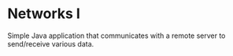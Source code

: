 # Networks I
 Simple Java application that communicates with a remote server to send/receive various data.